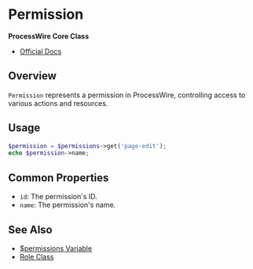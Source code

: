 # Permission

**ProcessWire Core Class**

- [Official Docs](https://processwire.com/api/ref/permission/)

## Overview

`Permission` represents a permission in ProcessWire, controlling access to various actions and resources.

## Usage

```php
$permission = $permissions->get('page-edit');
echo $permission->name;
```

## Common Properties

- `id`: The permission's ID.
- `name`: The permission's name.

## See Also
- [$permissions Variable](https://processwire.com/api/ref/permissions/)
- [Role Class](./role-class.md)
